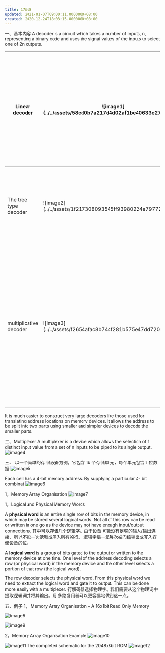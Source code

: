 ```yaml
---
title: 17&18
updated: 2021-01-07T09:00:11.0000000+08:00
created: 2020-12-24T18:03:15.0000000+08:00
---
```


一、基本内容
A decoder is a circuit which takes a number of inputs, n, representing a binary code and uses the signal values of the inputs to select one of 2n outputs.

<table>
<colgroup>
<col style="width: 11%" />
<col style="width: 76%" />
<col style="width: 11%" />
</colgroup>
<thead>
<tr class="header">
<th>Linear decoder</th>
<th><p>![image1](../../assets/58cd0b7a217d4d02af1be40633e27080.png)</p>
<p></p></th>
<th><p>Linear decoder requires a total of <strong>16 four-input AND</strong> gates for a</p>
<p>total of <strong>64 gate inputs.</strong></p>
<p>因为只有一层门，但它是最昂贵的芯片面积(与 门输入成比例)。</p></th>
</tr>
</thead>
<tbody>
<tr class="odd">
<td>The tree type decoder</td>
<td><p>![image2](../../assets/1f217308093545ff93980224e7977222.png)</p>
<p></p></td>
<td><p>The tree type decoder requires twenty eight two-input AND</p>
<p>gates for a total of 56 gate inputs</p></td>
</tr>
<tr class="even">
<td>multiplicative decoder</td>
<td><p>![image3](../../assets/f2654afac8b744f281b575e47dd72055.png)</p>
<p></p></td>
<td><p>The multiplicative decoder requires twenty four 2-input AND</p>
<p>gates for a total of 48 gate inputs and so <strong>is the most efficient in</strong></p>
<p><strong>terms of chip area</strong>. It is slightly slower than the linear decoder</p>
<p>but is quicker than the tree type design.</p></td>
</tr>
</tbody>
</table>

It is much easier to construct very large decoders like those used for translating address locations on memory devices. It allows the address to be split into two parts using smaller and simpler devices to decode the smaller parts.

二、Multiplexer
A multiplexer is a device which allows the selection of 1 distinct input value from a set of n inputs to be piped to its single output.
![image4](../../assets/743ec405509e4c8c970ccdb09f8295a8.png)

三、
以一个简单的存 储设备为例，它包含 16 个存储单 元，每个单元包含 1 位数据
![image5](../../assets/a10aa870927a494b946fe8667b6dbfea.png)

Each cell has a 4-bit memory address. By supplying a particular 4- bit combinat
![image6](../../assets/601d1ad0968c4773ae8c2357a3e7c9e5.png)

1，Memory Array Organisation
![image7](../../assets/a2ae0ce4f0124e4f9e964311bee2b096.png)

1，Logical and Physical Memory Words

A **physical word** is an entire single row of bits in the memory device, in which may be stored several logical words. Not all of this row can be read or written in one go as the device may not have enough input/output connections.
其中可以存储几个逻辑字。由于设备 可能没有足够的输入/输出连接，所以不能一次读取或写入所有的行。 逻辑字是一组每次被门控输出或写入存储设备的位。

A **logical word** is a group of bits gated to the output or written to the memory device at one time. One level of the address decoding selects a row (or physical word) in the memory device and the other level selects a portion of that row (the logical word).

The row decoder selects the physical word. From this physical word we need to extract the logical word and gate it to output. This can be done more easily with a multiplexer.
行解码器选择物理字。我们需要从这个物理词中提取逻辑词并将其输出。用
多路复用器可以更容易地做到这一点。

五、例子
1，
Memory Array Organisation – A 16x1bit Read Only Memory

![image8](../../assets/169abd1286c9403ea57082dfe32ecdc8.png)

![image9](../../assets/a6fd1117906f4b6e81ce3b2ea9656e4f.png)

2，Memory Array Organisation Example
![image10](../../assets/7f015db0a77942f6b10932e44a32a011.png)

![image11](../../assets/d2219a56df654942a88237891ebaea44.png)
The completed schematic for the 2048x8bit ROM
![image12](../../assets/b4786ea432bc441db88dea7aa6ec63cc.png)
